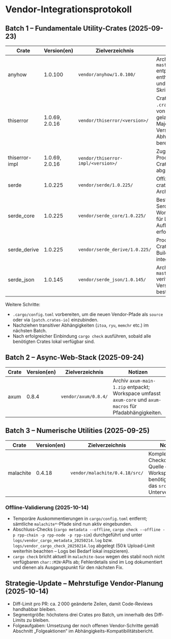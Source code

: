 # Vendor-Integrationsprotokoll

## Batch 1 – Fundamentale Utility-Crates (2025-09-23)

| Crate | Version(en) | Zielverzeichnis | Notizen |
|-------|-------------|-----------------|---------|
| anyhow | 1.0.100 | `vendor/anyhow/1.0.100/` | Archiv `anyhow-master-1.zip` entpackt; enthält Tests und Build-Skripte. |
| thiserror | 1.0.69, 2.0.16 | `vendor/thiserror/<version>/` | Crates als `.crate`-Archive von crates.io geladen; beide Major-Versionen für Abhängigkeiten bereitgestellt. |
| thiserror-impl | 1.0.69, 2.0.16 | `vendor/thiserror-impl/<version>/` | Zugehörige Proc-Macro-Crates separat abgelegt. |
| serde | 1.0.225 | `vendor/serde/1.0.225/` | Offizielles crates.io-Archiv genutzt. |
| serde_core | 1.0.225 | `vendor/serde_core/1.0.225/` | Bestandteil des Serde-Workspaces, für Lockfile-Auflösung erforderlich. |
| serde_derive | 1.0.225 | `vendor/serde_derive/1.0.225/` | Proc-Macro-Crate inklusive Build-Skripten integriert. |
| serde_json | 1.0.145 | `vendor/serde_json/1.0.145/` | Archiv `json-master-1.zip` verifiziert, Version bestätigt. |

Weitere Schritte:

* `.cargo/config.toml` vorbereiten, um die neuen Vendor-Pfade als `source` oder via `[patch.crates-io]` einzubinden.
* Nachziehen transitiver Abhängigkeiten (`itoa`, `ryu`, `memchr` etc.) im nächsten Batch.
* Nach erfolgreicher Einbindung `cargo check` ausführen, sobald alle benötigten Crates lokal verfügbar sind.

## Batch 2 – Async-Web-Stack (2025-09-24)

| Crate | Version(en) | Zielverzeichnis | Notizen |
|-------|-------------|-----------------|---------|
| axum | 0.8.4 | `vendor/axum/0.8.4/` | Archiv `axum-main-1.zip` entpackt; Workspace umfasst `axum-core` und `axum-macros` für Pfadabhängigkeiten. |

## Batch 3 – Numerische Utilities (2025-09-25)

| Crate | Version(en) | Zielverzeichnis | Notizen |
|-------|-------------|-----------------|---------|
| malachite | 0.4.18 | `vendor/malachite/0.4.18/src/` | Komplettes Git-Checkout als Quelle genutzt; Workspace benötigt Pfad auf das `src`-Unterverzeichnis. |

### Offline-Validierung (2025-10-14)

* Temporäre Auskommentierungen in `cargo/config.toml` entfernt; sämtliche `malachite*`-Pfade sind nun aktiv eingebunden.
* Abschluss-Checks (`cargo metadata --offline`, `cargo check --offline -p rpp-chain -p rpp-node -p rpp-sim`) durchgeführt und unter `logs/vendor_cargo_metadata_20250214.log` bzw. `logs/vendor_cargo_check_20250214.log` abgelegt (50 k Upload-Limit weiterhin beachten – Logs bei Bedarf lokal inspizieren).
* `cargo check` bricht aktuell in `malachite-base` wegen des stabil noch nicht verfügbaren `char::MIN`-APIs ab; Fehlerdetails sind im Log dokumentiert und dienen als Ausgangspunkt für den nächsten Fix.

## Strategie-Update – Mehrstufige Vendor-Planung (2025-10-14)

* Diff-Limit pro PR: ca. 2 000 geänderte Zeilen, damit Code-Reviews handhabbar bleiben.
* Segmentgröße: höchstens drei Crates pro Batch, um innerhalb des Diff-Limits zu bleiben.
* Folgeaufgaben: Umsetzung der noch offenen Vendor-Schritte gemäß Abschnitt „Folgeaktionen“ im Abhängigkeits-Kompatibilitätsbericht.
